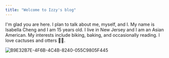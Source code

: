 ```yaml
---
title: "Welcome to Izzy's blog"
---
```


I'm glad you are here. I plan to talk about me, myself, and I. My name is Isabella Cheng and I am 15 years old. I live in New Jersey and I am an Asian American. My interests include biking, baking, and occasionally reading. I love cactuses and otters 🦦🌵. 


![B9E32B7E-4F6B-4C4B-8240-055C9805F445](https://user-images.githubusercontent.com/64112807/117877306-6676a700-b272-11eb-866d-e09399cde1cd.jpeg)

